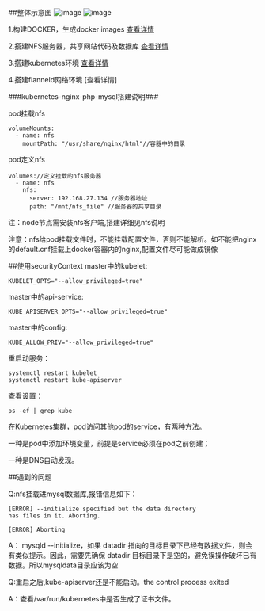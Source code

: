 ##整体示意图
![image](https://github.com/zouhuigang/kubernetes/raw/master/master-node.png)
![image](https://github.com/zouhuigang/kubernetes/raw/master/service-pod.png)

1.构建DOCKER，生成docker images  [查看详情](https://github.com/zouhuigang/kubernetes/tree/master/docker "查看构建DOCKER")


2.搭建NFS服务器，共享网站代码及数据库 [查看详情](https://github.com/zouhuigang/kubernetes/tree/master/nfs-service)

3.搭建kubernetes环境 [查看详情](https://github.com/zouhuigang/kubernetes/tree/master/zhg-study)

4.搭建flanneld网络环境 [查看详情]



###kubernetes-nginx-php-mysql搭建说明###

pod挂载nfs

    volumeMounts:
      - name: nfs 
        mountPath: "/usr/share/nginx/html"//容器中的目录

pod定义nfs

    volumes://定义挂载的nfs服务器
      - name: nfs
        nfs:
          server: 192.168.27.134 //服务器地址
          path: "/mnt/nfs_file" //服务器的共享目录

注：node节点需安装nfs客户端,搭建详细见nfs说明


注意：nfs给pod挂载文件时，不能挂载配置文件，否则不能解析。如不能把nginx的default.cnf挂载上docker容器内的nginx,配置文件尽可能做成镜像

##使用securityContext
master中的kubelet:

    KUBELET_OPTS="--allow_privileged=true"

master中的api-service:

    KUBE_APISERVER_OPTS="--allow_privileged=true"

master中的config:

    KUBE_ALLOW_PRIV="--allow_privileged=true"


重启动服务：

    systemctl restart kubelet 
    systemctl restart kube-apiserver
 
 
查看设置：

    ps -ef | grep kube



在Kubernetes集群，pod访问其他pod的service，有两种方法。

一种是pod中添加环境变量，前提是service必须在pod之前创建；

一种是DNS自动发现。


##遇到的问题

Q:nfs挂载进mysql数据库,报错信息如下：

    [ERROR] --initialize specified but the data directory 
    has files in it. Aborting.
    
    [ERROR] Aborting

A： mysqld --initialize，如果 datadir 指向的目标目录下已经有数据文件，则会有类似提示。因此，需要先确保 datadir 目标目录下是空的，避免误操作破坏已有数据。所以mysqldata目录应该为空


Q:重启之后,kube-apiserver还是不能启动。the control process exited

A：查看/var/run/kubernetes中是否生成了证书文件。

 
